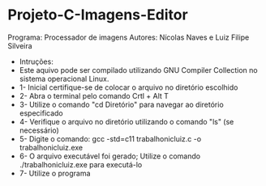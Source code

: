 # Projeto-C-Imagens-Editor

Programa: Processador de imagens
Autores: Nícolas Naves e Luiz Filipe Silveira

 * Intruções:
 * Este aquivo pode ser compilado utilizando GNU Compiler Collection no sistema operacional Linux.
 * 1- Inicial certifique-se de colocar o arquivo no diretório escolhido
 * 2- Abra o terminal pelo comando Crtl + Alt T
 * 3- Utilize o comando "cd Diretório" para navegar ao diretório especificado
 * 4- Verifique o arquivo no diretório utilizando o comando "ls" (se necessário)
 * 5- Digite o comando: gcc -std=c11 trabalhonicluiz.c -o trabalhonicluiz.exe
 * 6- O arquivo executável foi gerado; Utilize o comando ./trabalhonicluiz.exe para executá-lo
 * 7- Utilize o programa
